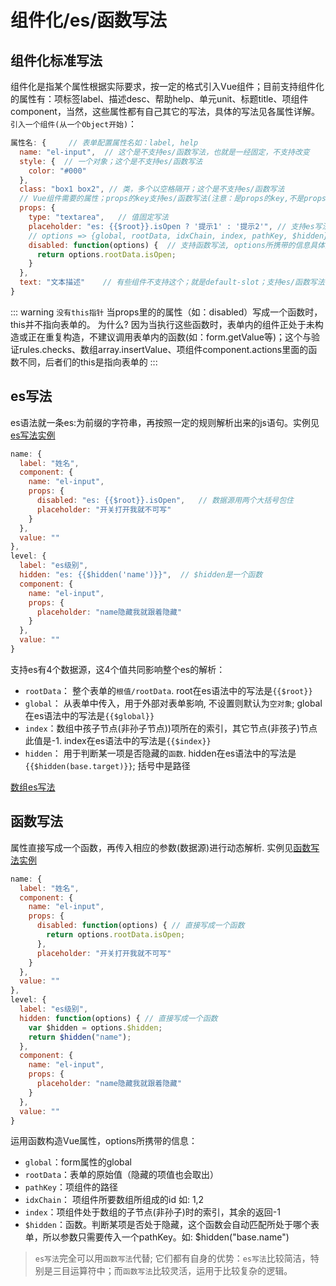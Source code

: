 # 组件化/es/函数写法

## 组件化标准写法
组件化是指某个属性根据实际要求，按一定的格式引入Vue组件；目前支持组件化的属性有：项标签label、描述desc、帮助help、单元unit、标题title、项组件component，当然，这些属性都有自己其它的写法，具体的写法见各属性详解。<br/>
`引入一个组件(从一个Object开始)`：
```js
属性名: {     // 表单配置属性名如：label, help
  name: "el-input",  // 这个是不支持es/函数写法，也就是一经固定，不支持改变
  style: {  // 一个对象；这个是不支持es/函数写法
    color: "#000"
  },
  class: "box1 box2", // 类，多个以空格隔开；这个是不支持es/函数写法
  // Vue组件需要的属性；props的key支持es/函数写法(注意：是props的key,不是props的key的key)
  props: {
    type: "textarea",   // 值固定写法
    placeholder: "es: {{$root}}.isOpen ? '提示1' : '提示2'", // 支持es写法, 具体见下面
    // options => {global, rootData, idxChain, index, pathKey, $hidden}
    disabled: function(options) {  // 支持函数写法, options所携带的信息具体见下面
      return options.rootData.isOpen;
    }
  },
  text: "文本描述"    // 有些组件不支持这个；就是default-slot；支持es/函数写法
}
```
::: warning
`没有this指针` 当props里的的属性（如：disabled）写成一个函数时，this并不指向表单的。
为什么? 因为当执行这些函数时，表单内的组件正处于未构造或正在重复构造，不建议调用表单内的函数(如：form.getValue等)；这个与验证rules.checks、数组array.insertValue、项组件component.actions里面的函数不同，后者们的this是指向表单的
:::

## es写法
es语法就一条es:为前缀的字符串，再按照一定的规则解析出来的js语句。实例见[es写法实例](https://chengaohe45.github.io/vue-easy-form-docs/demo/#/es-function)
```js
name: {
  label: "姓名",
  component: {
    name: "el-input",
    props: {
      disabled: "es: {{$root}}.isOpen",   // 数据源用两个大括号包住
      placeholder: "开关打开我就不可写"
    }
  },
  value: ""
},
level: {
  label: "es级别",
  hidden: "es: {{$hidden('name')}}",  // $hidden是一个函数
  component: {
    name: "el-input",
    props: {
      placeholder: "name隐藏我就跟着隐藏"
    }
  },
  value: ""
}
```
支持es有4个数据源，这4个值共同影响整个es的解析：
- `rootData`： 整个表单的`根值/rootData`. root在es语法中的写法是<span v-pre>`{{$root}}`</span>
- `global`： 从表单中传入，用于外部对表单影响, 不设置则默认为`空对象`; global在es语法中的写法是<span v-pre>`{{$global}}`</span>
- `index`：数组中孩子节点(非孙子节点))项所在的索引，其它节点(非孩子)节点此值是-1. index在es语法中的写法是<span v-pre>`{{$index}}`</span>
- `hidden`： 用于判断某一项是否隐藏的`函数`. hidden在es语法中的写法是<span v-pre>`{{$hidden(base.target)}}`</span>; 括号中是路径

[数组es写法](./array.md#数组es写法)

## 函数写法
属性直接写成一个函数，再传入相应的参数(数据源)进行动态解析. 实例见[函数写法实例](https://chengaohe45.github.io/vue-easy-form-docs/demo/#/es-function)
```js
name: {
  label: "姓名",
  component: {
    name: "el-input",
    props: {
      disabled: function(options) { // 直接写成一个函数
        return options.rootData.isOpen;
      },
      placeholder: "开关打开我就不可写"
    }
  },
  value: ""
},
level: {
  label: "es级别",
  hidden: function(options) { // 直接写成一个函数
    var $hidden = options.$hidden;
    return $hidden("name");
  },
  component: {
    name: "el-input",
    props: {
      placeholder: "name隐藏我就跟着隐藏"
    }
  },
  value: ""
}
```
运用函数构造Vue属性，options所携带的信息：
- `global`：form属性的global
- `rootData`：表单的原始值（隐藏的项值也会取出）
- `pathKey`：项组件的路径
- `idxChain`： 项组件所要数组所组成的id 如: 1,2
- `index`：项组件处于数组的子节点(非孙子)时的索引，其余的返回-1
- `$hidden`：函数。判断某项是否处于隐藏，这个函数会自动匹配所处于哪个表单，所以参数只需要传入一个pathKey。如: $hidden("base.name")

> `es写法`完全可以用`函数写法`代替; 它们都有自身的优势：`es写法`比较简洁，特别是三目运算符中；而`函数写法`比较灵活，运用于比较复杂的逻辑。


